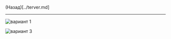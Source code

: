 (Назад)[../terver.md]
***
![вариант 1](https://github.com/user-attachments/assets/e88ef3b5-f446-4c55-aac9-d2794a63099b)

![вариант 3](https://github.com/user-attachments/assets/4ba5adc3-3673-44e4-b800-a007cd7f3026)
